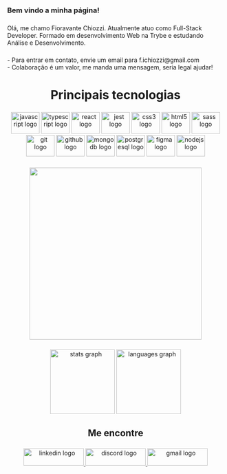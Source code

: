 <h3 align="left">Bem vindo a minha página!</h3>

###
<p align="left">Olá, me chamo Fioravante Chiozzi. Atualmente atuo como Full-Stack Developer. Formado em desenvolvimento Web na Trybe e estudando Análise e Desenvolvimento.</p>

###
<p align="left">- Para entrar em contato, envie um email para f.ichiozzi@gmail.com<br> - Colaboração é um valor, me manda uma mensagem, seria legal ajudar!</p>

###
<h1 align="center">Principais tecnologias</h1>

###
<div align="center">
  <img src="https://cdn.jsdelivr.net/gh/devicons/devicon/icons/javascript/javascript-original.svg" height="50" width="66" alt="javascript logo"  />
  <img src="https://cdn.jsdelivr.net/gh/devicons/devicon/icons/typescript/typescript-original.svg" height="50" width="66" alt="typescript logo"  />
  <img src="https://cdn.jsdelivr.net/gh/devicons/devicon/icons/react/react-original.svg" height="50" width="66" alt="react logo"  />
  <img src="https://cdn.jsdelivr.net/gh/devicons/devicon/icons/jest/jest-plain.svg" height="50" width="66" alt="jest logo"  />
  <img src="https://cdn.jsdelivr.net/gh/devicons/devicon/icons/css3/css3-original.svg" height="50" width="66" alt="css3 logo"  />
  <img src="https://cdn.jsdelivr.net/gh/devicons/devicon/icons/html5/html5-original.svg" height="50" width="66" alt="html5 logo"  />
  <img src="https://cdn.jsdelivr.net/gh/devicons/devicon/icons/sass/sass-original.svg" height="50" width="66" alt="sass logo"  />
  <img src="https://cdn.jsdelivr.net/gh/devicons/devicon/icons/git/git-original.svg" height="50" width="66" alt="git logo"  />
  <img src="https://cdn.jsdelivr.net/gh/devicons/devicon/icons/github/github-original.svg" height="50" width="66" alt="github logo"  />
  <img src="https://cdn.jsdelivr.net/gh/devicons/devicon/icons/mongodb/mongodb-original.svg" height="50" width="66" alt="mongodb logo"  />
  <img src="https://cdn.jsdelivr.net/gh/devicons/devicon/icons/postgresql/postgresql-original.svg" height="50" width="66" alt="postgresql logo"  />
  <img src="https://cdn.jsdelivr.net/gh/devicons/devicon/icons/figma/figma-original.svg" height="50" width="66" alt="figma logo"  />
  <img src="https://cdn.jsdelivr.net/gh/devicons/devicon/icons/nodejs/nodejs-original.svg" height="50" width="66" alt="nodejs logo"  />
</div>

###
<div align="center">
  <img height="400" src="https://ecoder.com.br/_nuxt/img/code.8968853.png"  />
</div>

###
<div align="center">
  <img src="https://github-readme-stats.vercel.app/api?hide_title=false&hide_rank=false&show_icons=true&include_all_commits=true&count_private=true&disable_animations=false&theme=aura&locale=pt-br&hide_border=true&username=Fioravante1" height="150" alt="stats graph"  />
  <img src="https://github-readme-stats.vercel.app/api/top-langs?locale=pt-br&hide_title=false&layout=compact&card_width=320&langs_count=7&theme=aura&hide_border=true&username=Fioravante1" height="150" alt="languages graph"  />
</div>

###
<h2 align="center">Me encontre</h2>

###
<div align="center">
  <a href="https://www.linkedin.com/in/fioravantechiozzi/" target="_blank">
    <img src="https://raw.githubusercontent.com/maurodesouza/profile-readme-generator/master/src/assets/icons/social/linkedin/default.svg" width="140" height="40" alt="linkedin logo"  />
  </a>
  <a href="https://discord.com/channels/FioravanteChiozzi" target="_blank">
    <img src="https://raw.githubusercontent.com/maurodesouza/profile-readme-generator/master/src/assets/icons/social/discord/default.svg" width="140" height="40" alt="discord logo"  />
  </a>
  <a href="mailto:f.ichiozzi@gmail.com" target="_blank">
    <img src="https://raw.githubusercontent.com/maurodesouza/profile-readme-generator/master/src/assets/icons/social/gmail/default.svg" width="140" height="40" alt="gmail logo"  />
  </a>
</div>

###
